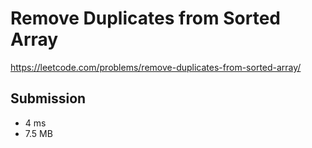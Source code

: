 # Remove Duplicates from Sorted Array

https://leetcode.com/problems/remove-duplicates-from-sorted-array/

## Submission

* 4 ms
* 7.5 MB
